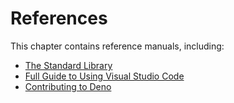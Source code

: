 # References

This chapter contains reference manuals, including:

- [The Standard Library](./references/standard_library.md)
- [Full Guide to Using Visual Studio Code](./references/vscode_deno.md)
- [Contributing to Deno](./references/contributing.md)
